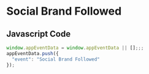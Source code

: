 # Social Brand Followed

### 

## Javascript Code
```js
window.appEventData = window.appEventData || [];;;
appEventData.push({
  "event": "Social Brand Followed"
});
```








